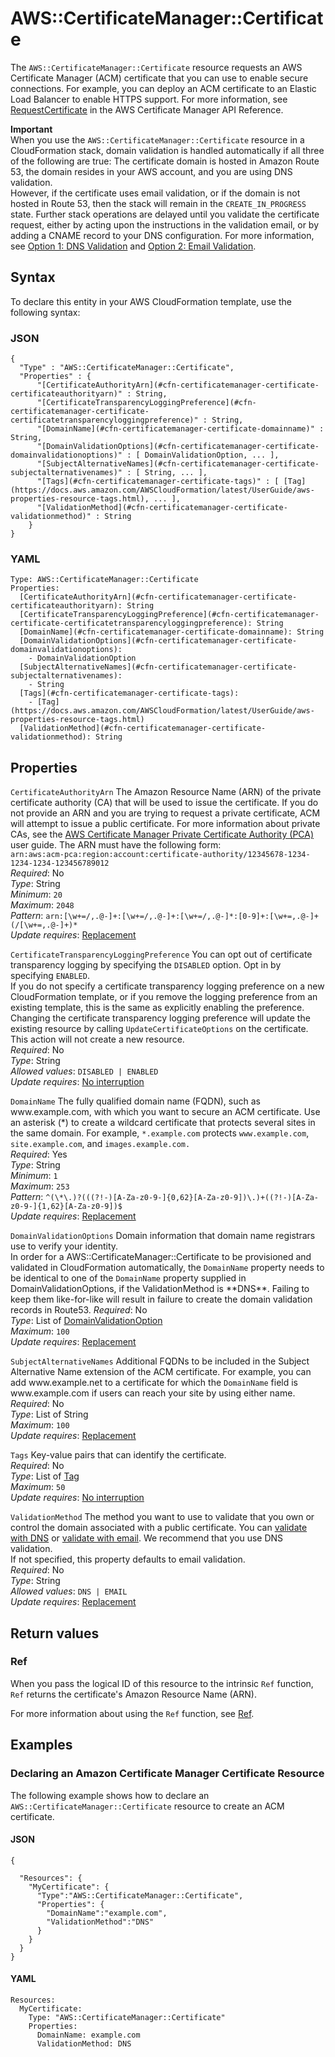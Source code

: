 # AWS::CertificateManager::Certificate<a name="aws-resource-certificatemanager-certificate"></a>

The `AWS::CertificateManager::Certificate` resource requests an AWS Certificate Manager \(ACM\) certificate that you can use to enable secure connections\. For example, you can deploy an ACM certificate to an Elastic Load Balancer to enable HTTPS support\. For more information, see [RequestCertificate](https://docs.aws.amazon.com/acm/latest/APIReference/API_RequestCertificate.html) in the AWS Certificate Manager API Reference\.

**Important**  
When you use the `AWS::CertificateManager::Certificate` resource in a CloudFormation stack, domain validation is handled automatically if all three of the following are true: The certificate domain is hosted in Amazon Route 53, the domain resides in your AWS account, and you are using DNS validation\.  
However, if the certificate uses email validation, or if the domain is not hosted in Route 53, then the stack will remain in the `CREATE_IN_PROGRESS` state\. Further stack operations are delayed until you validate the certificate request, either by acting upon the instructions in the validation email, or by adding a CNAME record to your DNS configuration\. For more information, see [Option 1: DNS Validation](https://docs.aws.amazon.com/acm/latest/userguide/dns-validation.html) and [Option 2: Email Validation](https://docs.aws.amazon.com/acm/latest/userguide/email-validation.html)\.

## Syntax<a name="aws-resource-certificatemanager-certificate-syntax"></a>

To declare this entity in your AWS CloudFormation template, use the following syntax:

### JSON<a name="aws-resource-certificatemanager-certificate-syntax.json"></a>

```
{
  "Type" : "AWS::CertificateManager::Certificate",
  "Properties" : {
      "[CertificateAuthorityArn](#cfn-certificatemanager-certificate-certificateauthorityarn)" : String,
      "[CertificateTransparencyLoggingPreference](#cfn-certificatemanager-certificate-certificatetransparencyloggingpreference)" : String,
      "[DomainName](#cfn-certificatemanager-certificate-domainname)" : String,
      "[DomainValidationOptions](#cfn-certificatemanager-certificate-domainvalidationoptions)" : [ DomainValidationOption, ... ],
      "[SubjectAlternativeNames](#cfn-certificatemanager-certificate-subjectalternativenames)" : [ String, ... ],
      "[Tags](#cfn-certificatemanager-certificate-tags)" : [ [Tag](https://docs.aws.amazon.com/AWSCloudFormation/latest/UserGuide/aws-properties-resource-tags.html), ... ],
      "[ValidationMethod](#cfn-certificatemanager-certificate-validationmethod)" : String
    }
}
```

### YAML<a name="aws-resource-certificatemanager-certificate-syntax.yaml"></a>

```
Type: AWS::CertificateManager::Certificate
Properties: 
  [CertificateAuthorityArn](#cfn-certificatemanager-certificate-certificateauthorityarn): String
  [CertificateTransparencyLoggingPreference](#cfn-certificatemanager-certificate-certificatetransparencyloggingpreference): String
  [DomainName](#cfn-certificatemanager-certificate-domainname): String
  [DomainValidationOptions](#cfn-certificatemanager-certificate-domainvalidationoptions): 
    - DomainValidationOption
  [SubjectAlternativeNames](#cfn-certificatemanager-certificate-subjectalternativenames): 
    - String
  [Tags](#cfn-certificatemanager-certificate-tags): 
    - [Tag](https://docs.aws.amazon.com/AWSCloudFormation/latest/UserGuide/aws-properties-resource-tags.html)
  [ValidationMethod](#cfn-certificatemanager-certificate-validationmethod): String
```

## Properties<a name="aws-resource-certificatemanager-certificate-properties"></a>

`CertificateAuthorityArn`  <a name="cfn-certificatemanager-certificate-certificateauthorityarn"></a>
The Amazon Resource Name \(ARN\) of the private certificate authority \(CA\) that will be used to issue the certificate\. If you do not provide an ARN and you are trying to request a private certificate, ACM will attempt to issue a public certificate\. For more information about private CAs, see the [ AWS Certificate Manager Private Certificate Authority \(PCA\)](https://docs.aws.amazon.com/acm-pca/latest/userguide/PcaWelcome.html) user guide\. The ARN must have the following form:   
 `arn:aws:acm-pca:region:account:certificate-authority/12345678-1234-1234-1234-123456789012`   
*Required*: No  
*Type*: String  
*Minimum*: `20`  
*Maximum*: `2048`  
*Pattern*: `arn:[\w+=/,.@-]+:[\w+=/,.@-]+:[\w+=/,.@-]*:[0-9]+:[\w+=,.@-]+(/[\w+=,.@-]+)*`  
*Update requires*: [Replacement](https://docs.aws.amazon.com/AWSCloudFormation/latest/UserGuide/using-cfn-updating-stacks-update-behaviors.html#update-replacement)

`CertificateTransparencyLoggingPreference`  <a name="cfn-certificatemanager-certificate-certificatetransparencyloggingpreference"></a>
You can opt out of certificate transparency logging by specifying the `DISABLED` option\. Opt in by specifying `ENABLED`\.  
If you do not specify a certificate transparency logging preference on a new CloudFormation template, or if you remove the logging preference from an existing template, this is the same as explicitly enabling the preference\.  
Changing the certificate transparency logging preference will update the existing resource by calling `UpdateCertificateOptions` on the certificate\. This action will not create a new resource\.  
*Required*: No  
*Type*: String  
*Allowed values*: `DISABLED | ENABLED`  
*Update requires*: [No interruption](https://docs.aws.amazon.com/AWSCloudFormation/latest/UserGuide/using-cfn-updating-stacks-update-behaviors.html#update-no-interrupt)

`DomainName`  <a name="cfn-certificatemanager-certificate-domainname"></a>
The fully qualified domain name \(FQDN\), such as www\.example\.com, with which you want to secure an ACM certificate\. Use an asterisk \(\*\) to create a wildcard certificate that protects several sites in the same domain\. For example, `*.example.com` protects `www.example.com`, `site.example.com`, and `images.example.com.`   
*Required*: Yes  
*Type*: String  
*Minimum*: `1`  
*Maximum*: `253`  
*Pattern*: `^(\*\.)?(((?!-)[A-Za-z0-9-]{0,62}[A-Za-z0-9])\.)+((?!-)[A-Za-z0-9-]{1,62}[A-Za-z0-9])$`  
*Update requires*: [Replacement](https://docs.aws.amazon.com/AWSCloudFormation/latest/UserGuide/using-cfn-updating-stacks-update-behaviors.html#update-replacement)

`DomainValidationOptions`  <a name="cfn-certificatemanager-certificate-domainvalidationoptions"></a>
Domain information that domain name registrars use to verify your identity\.  
In order for a AWS::CertificateManager::Certificate to be provisioned and validated in CloudFormation automatically, the `DomainName` property needs to be identical to one of the `DomainName` property supplied in DomainValidationOptions, if the ValidationMethod is \*\*DNS\*\*\. Failing to keep them like\-for\-like will result in failure to create the domain validation records in Route53\.
*Required*: No  
*Type*: List of [DomainValidationOption](aws-properties-certificatemanager-certificate-domainvalidationoption.md)  
*Maximum*: `100`  
*Update requires*: [Replacement](https://docs.aws.amazon.com/AWSCloudFormation/latest/UserGuide/using-cfn-updating-stacks-update-behaviors.html#update-replacement)

`SubjectAlternativeNames`  <a name="cfn-certificatemanager-certificate-subjectalternativenames"></a>
Additional FQDNs to be included in the Subject Alternative Name extension of the ACM certificate\. For example, you can add www\.example\.net to a certificate for which the `DomainName` field is www\.example\.com if users can reach your site by using either name\.  
*Required*: No  
*Type*: List of String  
*Maximum*: `100`  
*Update requires*: [Replacement](https://docs.aws.amazon.com/AWSCloudFormation/latest/UserGuide/using-cfn-updating-stacks-update-behaviors.html#update-replacement)

`Tags`  <a name="cfn-certificatemanager-certificate-tags"></a>
Key\-value pairs that can identify the certificate\.  
*Required*: No  
*Type*: List of [Tag](https://docs.aws.amazon.com/AWSCloudFormation/latest/UserGuide/aws-properties-resource-tags.html)  
*Maximum*: `50`  
*Update requires*: [No interruption](https://docs.aws.amazon.com/AWSCloudFormation/latest/UserGuide/using-cfn-updating-stacks-update-behaviors.html#update-no-interrupt)

`ValidationMethod`  <a name="cfn-certificatemanager-certificate-validationmethod"></a>
The method you want to use to validate that you own or control the domain associated with a public certificate\. You can [validate with DNS](https://docs.aws.amazon.com/acm/latest/userguide/gs-acm-validate-dns.html) or [validate with email](https://docs.aws.amazon.com/acm/latest/userguide/gs-acm-validate-email.html)\. We recommend that you use DNS validation\.  
If not specified, this property defaults to email validation\.  
*Required*: No  
*Type*: String  
*Allowed values*: `DNS | EMAIL`  
*Update requires*: [Replacement](https://docs.aws.amazon.com/AWSCloudFormation/latest/UserGuide/using-cfn-updating-stacks-update-behaviors.html#update-replacement)

## Return values<a name="aws-resource-certificatemanager-certificate-return-values"></a>

### Ref<a name="aws-resource-certificatemanager-certificate-return-values-ref"></a>

 When you pass the logical ID of this resource to the intrinsic `Ref` function, `Ref` returns the certificate's Amazon Resource Name \(ARN\)\.

For more information about using the `Ref` function, see [Ref](https://docs.aws.amazon.com/AWSCloudFormation/latest/UserGuide/intrinsic-function-reference-ref.html)\.

## Examples<a name="aws-resource-certificatemanager-certificate--examples"></a>



### Declaring an Amazon Certificate Manager Certificate Resource<a name="aws-resource-certificatemanager-certificate--examples--Declaring_an_Amazon_Certificate_Manager_Certificate_Resource"></a>

The following example shows how to declare an `AWS::CertificateManager::Certificate` resource to create an ACM certificate\.

#### JSON<a name="aws-resource-certificatemanager-certificate--examples--Declaring_an_Amazon_Certificate_Manager_Certificate_Resource--json"></a>

```
{

  "Resources": {
    "MyCertificate": {
      "Type":"AWS::CertificateManager::Certificate",
      "Properties": {
        "DomainName":"example.com",
        "ValidationMethod":"DNS"
      }
    }
  }
}
```

#### YAML<a name="aws-resource-certificatemanager-certificate--examples--Declaring_an_Amazon_Certificate_Manager_Certificate_Resource--yaml"></a>

```
Resources: 
  MyCertificate: 
    Type: "AWS::CertificateManager::Certificate"
    Properties: 
      DomainName: example.com
      ValidationMethod: DNS
```
